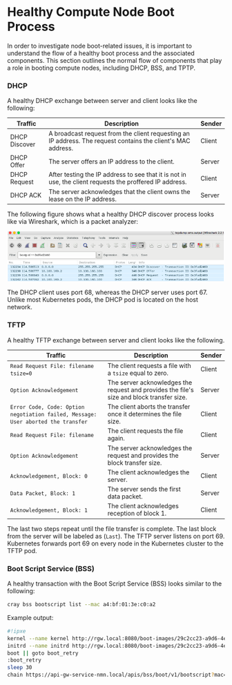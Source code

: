 # Healthy Compute Node Boot Process

In order to investigate node boot-related issues, it is important to understand the flow of a healthy boot process and the associated components. This section outlines the normal flow of components that play a role in booting compute nodes, including DHCP, BSS, and TPTP.

### DHCP

A healthy DHCP exchange between server and client looks like the following:

|Traffic|Description|Sender|
|-------|-----------|------|
|DHCP Discover|A broadcast request from the client requesting an IP address. The request contains the client's MAC address.|Client|
|DHCP Offer|The server offers an IP address to the client.|Server|
|DHCP Request|After testing the IP address to see that it is not in use, the client requests the proffered IP address.|Client|
|DHCP ACK|The server acknowledges that the client owns the lease on the IP address.|Server|

The following figure shows what a healthy DHCP discover process looks like via Wireshark, which is a packet analyzer:

![Healthy DHCP Discover Sequence Displayed on the Wireshark UI](../../img/operations/Wireshark_Healthy_DHCP_Discover_Sequence.png)

The DHCP client uses port 68, whereas the DHCP server uses port 67. Unlike most Kubernetes pods, the DHCP pod is located on the host network.

### TFTP

A healthy TFTP exchange between server and client looks like the following.

|Traffic|Description|Sender|
|-------|-----------|------|
|`Read Request File: filename tsize=0`|The client requests a file with a `tsize` equal to zero.|Client|
|`Option Acknowledgement`|The server acknowledges the request and provides the file's size and block transfer size.|Server|
|`Error Code, Code: Option negotiation failed, Message: User aborted the transfer`|The client aborts the transfer once it determines the file size.|Client|
|`Read Request File: filename`|The client requests the file again.|Client|
|`Option Acknowledgement`|The server acknowledges the request and provides the block transfer size.|Server|
|`Acknowledgement, Block: 0`|The client acknowledges the server.|Client|
|`Data Packet, Block: 1`|The server sends the first data packet.|Server|
|`Acknowledgement, Block: 1`|The client acknowledges reception of block 1.|Client|

The last two steps repeat until the file transfer is complete. The last block from the server will be labeled as \(`Last`\). The TFTP server listens on port 69. Kubernetes forwards port 69 on every node in the Kubernetes cluster to the TFTP pod.

### Boot Script Service \(BSS\)

A healthy transaction with the Boot Script Service \(BSS\) looks similar to the following:

```bash
cray bss bootscript list --mac a4:bf:01:3e:c0:a2
```

Example output:

```bash
#!ipxe
kernel --name kernel http://rgw.local:8080/boot-images/29c2cc23-a9d6-4e9a-ab1a-b5fa9270c975/kernel?X-Amz-Algorithm=AWS4-HMAC-SHA256&X-Amz-Credential=5RN45WD0L8KY8W4317WP%2F20200326%2Fdefault%2Fs3%2Faws4_request&X-Amz-Date=20200326T185958Z&X-Amz-Expires=86400&X-Amz-SignedHeaders=host&X-Amz-Signature=43f5b0c5909ee51dabc564d2b72401983ff8fd03cc6fc309b04cb16e67f1989d initrd=initrd console=ttyS0,115200 bad_page=panic crashkernel=360M hugepagelist=2m-2g intel_iommu=off intel_pstate=disable iommu=pt ip=dhcp numa_interleave_omit=headless numa_zonelist_order=node oops=panic pageblock_order=14 pcie_ports=native printk.synchronous=y rd.neednet=1 rd.retry=10 rd.shell k8s_gw=api-gw-service-nmn.local quiet turbo_boost_limit=999 root=craycps-s3:s3://boot-images/29c2cc23-a9d6-4e9a-ab1a-b5fa9270c975/rootfs:8c274aecef9e1668a8a44e8cfc2b24b5-165:dvs:api-gw-service-nmn.local:300:eth0 xname=x3000c0s17b4n0 nid=4 || goto boot_retry
initrd --name initrd http://rgw.local:8080/boot-images/29c2cc23-a9d6-4e9a-ab1a-b5fa9270c975/initrd?X-Amz-Algorithm=AWS4-HMAC-SHA256&X-Amz-Credential=5RN45WD0L8KY8W4317WP%2F20200326%2Fdefault%2Fs3%2Faws4_request&X-Amz-Date=20200326T185958Z&X-Amz-Expires=86400&X-Amz-SignedHeaders=host&X-Amz-Signature=d18f8da89108b9f2e659d7bbefcd106d5f13703a59f8ca837bcbc5938a9f9cc5 || goto boot_retry
boot || goto boot_retry
:boot_retry
sleep 30
chain https://api-gw-service-nmn.local/apis/bss/boot/v1/bootscript?mac=a4:bf:01:3e:f9:28&retry=1
```

